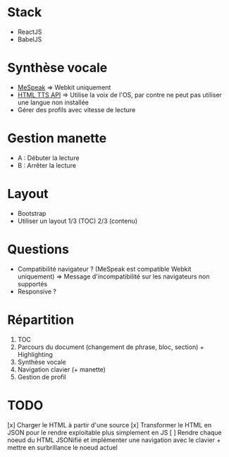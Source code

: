# Stack

- ReactJS
- BabelJS

# Synthèse vocale

 - [MeSpeak](http://www.masswerk.at/mespeak/) => Webkit uniquement
 - [HTML TTS API](https://codepen.io/SteveJRobertson/pen/emGWaR) => Utilise la voix de l'OS, par contre ne peut pas utiliser une langue non installée
 - Gérer des profils avec vitesse de lecture

# Gestion manette

 - A : Débuter la lecture
 - B : Arrêter la lecture 
 
# Layout

 - Bootstrap
 - Utiliser un layout 1/3 (TOC) 2/3 (contenu)

# Questions

- Compatibilité navigateur ? (MeSpeak est compatible Webkit uniquement) => Message d'incompatibilité sur les navigateurs non supportés
- Responsive ?

# Répartition 

1. TOC
2. Parcours du document (changement de phrase, bloc, section) + Highlighting
3. Synthèse vocale
4. Navigation clavier (+ manette)
5. Gestion de profil

# TODO
[x] Charger le HTML à partir d'une source
[x] Transformer le HTML en JSON pour le rendre exploitable plus simplement en JS
[ ] Rendre chaque noeud du HTML JSONifié et implémenter une navigation avec le clavier + mettre en surbrillance le noeud actuel